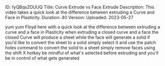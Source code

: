 ID: fyQBqsZOUUQ
Title: Curve Extrude vs Face Extrude
Description: This video takes a quick look at the difference between extruding a Curve and Face in Plasticity.
Duration: 40
Version: 
Uploaded: 2023-05-27

yum yum Floyd here with a quick look at
the difference between extruding a curve
and a face in Plasticity when extruding
a closed curve and a face the closed
Curve will produce a sheet while the
face will generate a solid if you'd like
to convert the sheet to a solid simply
select it and use the patch holes
command
to convert the solid to a sheet simply
remove faces using the shift X hotkey
be mindful of what's selected before
extruding and you'll be in control of
what gets generated
